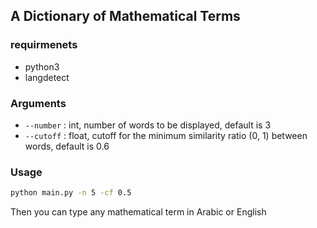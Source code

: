 ## A Dictionary of Mathematical Terms

### requirmenets
- python3
- langdetect

### Arguments
- `--number` : int, number of words to be displayed, default is 3
- `--cutoff` : float, cutoff for the minimum similarity ratio (0, 1) between words, default is 0.6 

### Usage
```bash
python main.py -n 5 -cf 0.5
```
Then you can type any mathematical term in Arabic or English
